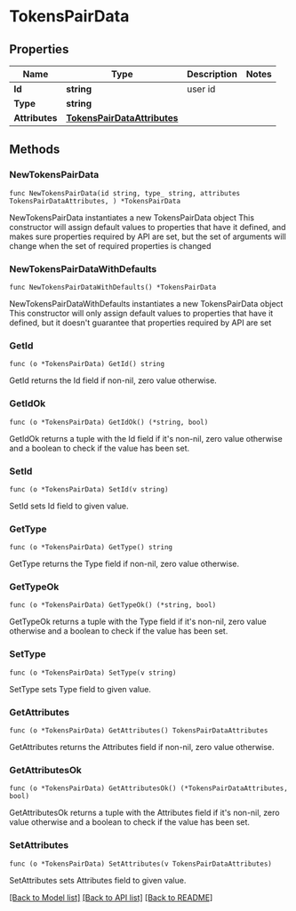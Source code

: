 # TokensPairData

## Properties

Name | Type | Description | Notes
------------ | ------------- | ------------- | -------------
**Id** | **string** | user id | 
**Type** | **string** |  | 
**Attributes** | [**TokensPairDataAttributes**](TokensPairDataAttributes.md) |  | 

## Methods

### NewTokensPairData

`func NewTokensPairData(id string, type_ string, attributes TokensPairDataAttributes, ) *TokensPairData`

NewTokensPairData instantiates a new TokensPairData object
This constructor will assign default values to properties that have it defined,
and makes sure properties required by API are set, but the set of arguments
will change when the set of required properties is changed

### NewTokensPairDataWithDefaults

`func NewTokensPairDataWithDefaults() *TokensPairData`

NewTokensPairDataWithDefaults instantiates a new TokensPairData object
This constructor will only assign default values to properties that have it defined,
but it doesn't guarantee that properties required by API are set

### GetId

`func (o *TokensPairData) GetId() string`

GetId returns the Id field if non-nil, zero value otherwise.

### GetIdOk

`func (o *TokensPairData) GetIdOk() (*string, bool)`

GetIdOk returns a tuple with the Id field if it's non-nil, zero value otherwise
and a boolean to check if the value has been set.

### SetId

`func (o *TokensPairData) SetId(v string)`

SetId sets Id field to given value.


### GetType

`func (o *TokensPairData) GetType() string`

GetType returns the Type field if non-nil, zero value otherwise.

### GetTypeOk

`func (o *TokensPairData) GetTypeOk() (*string, bool)`

GetTypeOk returns a tuple with the Type field if it's non-nil, zero value otherwise
and a boolean to check if the value has been set.

### SetType

`func (o *TokensPairData) SetType(v string)`

SetType sets Type field to given value.


### GetAttributes

`func (o *TokensPairData) GetAttributes() TokensPairDataAttributes`

GetAttributes returns the Attributes field if non-nil, zero value otherwise.

### GetAttributesOk

`func (o *TokensPairData) GetAttributesOk() (*TokensPairDataAttributes, bool)`

GetAttributesOk returns a tuple with the Attributes field if it's non-nil, zero value otherwise
and a boolean to check if the value has been set.

### SetAttributes

`func (o *TokensPairData) SetAttributes(v TokensPairDataAttributes)`

SetAttributes sets Attributes field to given value.



[[Back to Model list]](../README.md#documentation-for-models) [[Back to API list]](../README.md#documentation-for-api-endpoints) [[Back to README]](../README.md)


